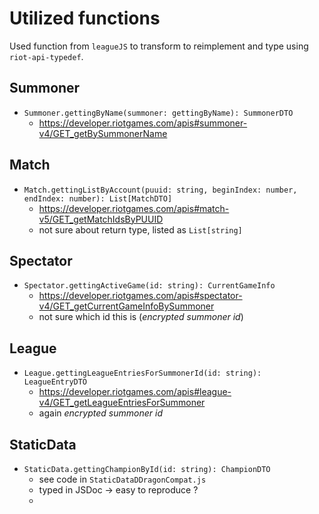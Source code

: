 # Utilized functions

Used function from `leagueJS` to transform to reimplement and type using
`riot-api-typedef`.

## Summoner

- `Summoner.gettingByName(summoner: gettingByName): SummonerDTO`
  - https://developer.riotgames.com/apis#summoner-v4/GET_getBySummonerName
  

## Match

- `Match.gettingListByAccount(puuid: string, beginIndex: number, endIndex: number): List[MatchDTO]`
  - https://developer.riotgames.com/apis#match-v5/GET_getMatchIdsByPUUID 
  - not sure about return type, listed as `List[string]`

## Spectator

- `Spectator.gettingActiveGame(id: string): CurrentGameInfo`
  - https://developer.riotgames.com/apis#spectator-v4/GET_getCurrentGameInfoBySummoner
  - not sure which id this is (*encrypted summoner id*)

## League

- `League.gettingLeagueEntriesForSummonerId(id: string): LeagueEntryDTO`
  - https://developer.riotgames.com/apis#league-v4/GET_getLeagueEntriesForSummoner
  - again *encrypted summoner id*

## StaticData

- `StaticData.gettingChampionById(id: string): ChampionDTO`
  - see code in `StaticDataDDragonCompat.js`
  - typed in JSDoc -> easy to reproduce ?
  - 